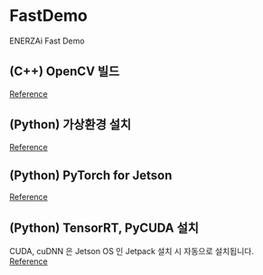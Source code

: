 # FastDemo
ENERZAi Fast Demo

## (C++) OpenCV 빌드
[Reference](https://forums.developer.nvidia.com/t/best-way-to-install-opencv-with-cuda-on-jetpack-5-xavier-nx-opencv-for-tegra/222777)

## (Python) 가상환경 설치
[Reference](https://jamanbbo.tistory.com/45)

## (Python) PyTorch for Jetson
[Reference](https://forums.developer.nvidia.com/t/pytorch-for-jetson/72048)

## (Python) TensorRT, PyCUDA 설치
CUDA, cuDNN 은 Jetson OS 인 Jetpack 설치 시 자동으로 설치됩니다.  
[Reference](https://medium.com/dropout-analytics/pycuda-on-jetson-nano-7990decab299) 
